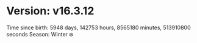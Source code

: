 # Version: v16.3.12
Time since birth: 5948 days, 142753 hours, 8565180 minutes, 513910800 seconds
Season: Winter ❄️
